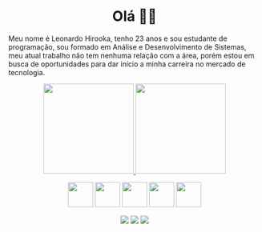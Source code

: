 <h1 align="center">Olá 👋🏻</h1> 
<p>Meu nome é Leonardo Hirooka, tenho 23 anos e sou estudante de programação, sou formado em Análise e Desenvolvimento de Sistemas, meu atual trabalho não tem nenhuma relação com a área, porém estou em busca de oportunidades para dar início a minha carreira no mercado de tecnologia.
</p>
  
<div align="center">
<a href="https://github.com/Hirook4">
<img height="180em" src="https://github-readme-stats.vercel.app/api?username=Hirook4&show_icons=true&include_all_commits=true&count_private=true&theme=dark"/> 
<img height="180em" src="https://github-readme-stats.vercel.app/api/top-langs/?username=Hirook4&layout=compact&langs_count=8&theme=dark"/>
</a>

  </br>
  
<p align="center"> 
<img src="https://skillicons.dev/icons?i=html" height="50"/>
<img src="https://skillicons.dev/icons?i=css" height="50"/>
<img src="https://skillicons.dev/icons?i=js" height="50"/>
<img src="https://skillicons.dev/icons?i=vscode" height="50"/>
<img src="https://skillicons.dev/icons?i=git" height="50"/>
</p>
       
<div align="center">
<a href="mailto:leonardohirooka@hotmail.com" target="_blank"><img src="https://img.shields.io/badge/Email-000000?style=for-the-badge&logo=gmail&logoColor=white" target="_blank"></a>
<a href="https://www.linkedin.com/in/leonardohirooka/" target="_blank"><img src="https://img.shields.io/badge/-LinkedIn-0072b1?style=for-the-badge&logo=linkedin&logoColor=white" target="_blank"></a>
<a href="https://www.instagram.com/leohirooka" target="_blank"><img src="https://img.shields.io/badge/-Instagram-cd486b?style=for-the-badge&logo=instagram&logoColor=white" target="_blank"></a>   
</div>
